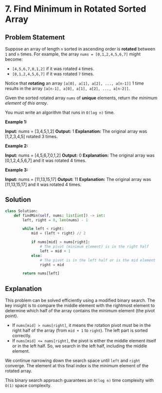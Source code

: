 
# 7. Find Minimum in Rotated Sorted Array

## Problem Statement

Suppose an array of length `n` sorted in ascending order is **rotated** between `1` and `n` times. For example, the array `nums = [0,1,2,4,5,6,7]` might become:

- `[4,5,6,7,0,1,2]` if it was rotated `4` times.
- `[0,1,2,4,5,6,7]` if it was rotated `7` times.

Notice that **rotating** an array `[a[0], a[1], a[2], ..., a[n-1]]` 1 time results in the array `[a[n-1], a[0], a[1], a[2], ..., a[n-2]]`.

Given the sorted rotated array `nums` of **unique** elements, return *the minimum element of this array*.

You must write an algorithm that runs in `O(log n)` time.

**Example 1:**

**Input:** nums = [3,4,5,1,2]
**Output:** 1
**Explanation:** The original array was [1,2,3,4,5] rotated 3 times.

**Example 2:**

**Input:** nums = [4,5,6,7,0,1,2]
**Output:** 0
**Explanation:** The original array was [0,1,2,4,5,6,7] and it was rotated 4 times.

**Example 3:**

**Input:** nums = [11,13,15,17]
**Output:** 11
**Explanation:** The original array was [11,13,15,17] and it was rotated 4 times.

## Solution

```python
class Solution:
    def findMin(self, nums: list[int]) -> int:
        left, right = 0, len(nums) - 1

        while left < right:
            mid = (left + right) // 2

            if nums[mid] > nums[right]:
                # The pivot (minimum element) is in the right half
                left = mid + 1
            else:
                # The pivot is in the left half or is the mid element
                right = mid

        return nums[left]
```

## Explanation

This problem can be solved efficiently using a modified binary search. The key insight is to compare the middle element with the rightmost element to determine which half of the array contains the minimum element (the pivot point).

- If `nums[mid] > nums[right]`, it means the rotation pivot must be in the right half of the array (from `mid + 1` to `right`). The left part is sorted correctly.
- If `nums[mid] <= nums[right]`, the pivot is either the middle element itself or in the left half. So, we search in the left half, including the middle element.

We continue narrowing down the search space until `left` and `right` converge. The element at this final index is the minimum element of the rotated array.

This binary search approach guarantees an `O(log n)` time complexity with `O(1)` space complexity.
